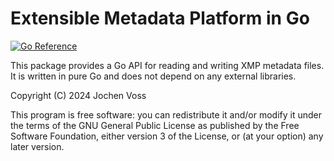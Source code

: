 Extensible Metadata Platform in Go
===================================

[![Go Reference](https://pkg.go.dev/badge/seehuhn.de/gp/xmp.svg)](https://pkg.go.dev/seehuhn.de/gp/xmp)

This package provides a Go API for reading and writing XMP metadata files.
It is written in pure Go and does not depend on any external libraries.

Copyright (C) 2024 Jochen Voss

This program is free software: you can redistribute it and/or modify it under the terms of the GNU General Public License as published by the Free Software Foundation, either version 3 of the License, or (at your option) any later version.

